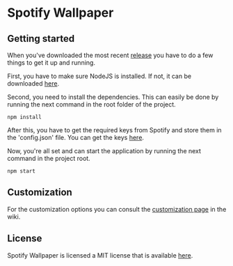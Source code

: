 # Spotify Wallpaper

## Getting started
When you've downloaded the most recent [release](https://github.com/Spars3Matrix/spotify-wallpaper/releases/latest) you have to do a few things to get it up and running.

First, you have to make sure NodeJS is installed. If not, it can be downloaded [here](https://nodejs.org/en/download/).

Second, you need to install the dependencies. This can easily be done by running the next command in the root folder of the project.

```npm install```

After this, you have to get the required keys from Spotify and store them in the 'config.json' file. You can get the keys [here](https://developer.spotify.com/dashboard/applications).

Now, you're all set and can start the application by running the next command in the project root.

```npm start```

## Customization
For the customization options you can consult the [customization page](https://github.com/Spars3Matrix/spotify-wallpaper/wiki/Customization) in the wiki.

## License 
Spotify Wallpaper is licensed a MIT license that is available [here](https://github.com/Spars3Matrix/spotify-wallpaper/blob/master/LICENSE).